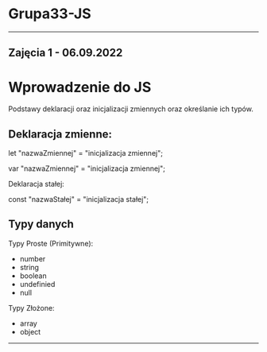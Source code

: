 # Grupa33-JS
-------------------------------------------------------------------------------------------------------
Zajęcia 1 - 06.09.2022
-----------------------
Wprowadzenie do JS
==================
Podstawy deklaracji oraz inicjalizacji zmiennych oraz określanie ich typów.

Deklaracja zmienne:
---
let "nazwaZmiennej" = "inicjalizacja zmiennej";

var "nazwaZmiennej" = "inicjalizacja zmiennej";

Deklaracja stałej:

const "nazwaStałej" = "inicjalizacja stałej";

Typy danych
----
Typy Proste (Primitywne):
- number
- string
- boolean
- undefinied
- null

Typy Złożone:

- array
- object
-------------------------------------------------------------------------------------------------------------------------------------------------------------------------
